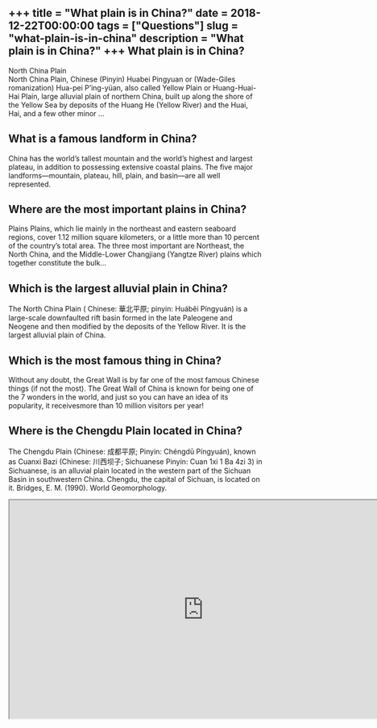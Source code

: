 +++
title = "What plain is in China?"
date = 2018-12-22T00:00:00
tags = ["Questions"]
slug = "what-plain-is-in-china"
description = "What plain is in China?"
+++
What plain is in China?
-----------------------

North China Plain  
North China Plain, Chinese (Pinyin) Huabei Pingyuan or (Wade-Giles romanization) Hua-pei P’ing-yüan, also called Yellow Plain or Huang-Huai-Hai Plain, large alluvial plain of northern China, built up along the shore of the Yellow Sea by deposits of the Huang He (Yellow River) and the Huai, Hai, and a few other minor …

What is a famous landform in China?
-----------------------------------

China has the world’s tallest mountain and the world’s highest and largest plateau, in addition to possessing extensive coastal plains. The five major landforms—mountain, plateau, hill, plain, and basin—are all well represented.

Where are the most important plains in China?
---------------------------------------------

Plains Plains, which lie mainly in the northeast and eastern seaboard regions, cover 1.12 million square kilometers, or a little more than 10 percent of the country’s total area. The three most important are Northeast, the North China, and the Middle-Lower Changjiang (Yangtze River) plains which together constitute the bulk…

Which is the largest alluvial plain in China?
---------------------------------------------

The North China Plain ( Chinese: 華北平原; pinyin: Huáběi Píngyuán) is a large-scale downfaulted rift basin formed in the late Paleogene and Neogene and then modified by the deposits of the Yellow River. It is the largest alluvial plain of China.

Which is the most famous thing in China?
----------------------------------------

Without any doubt, the Great Wall is by far one of the most famous Chinese things (if not the most). The Great Wall of China is known for being one of the 7 wonders in the world, and just so you can have an idea of its popularity, it receivesmore than 10 million visitors per year!

Where is the Chengdu Plain located in China?
--------------------------------------------

The Chengdu Plain (Chinese: 成都平原; Pinyin: Chéngdū Píngyuán), known as Cuanxi Bazi (Chinese: 川西坝子; Sichuanese Pinyin: Cuan 1xi 1 Ba 4zi 3) in Sichuanese, is an alluvial plain located in the western part of the Sichuan Basin in southwestern China. Chengdu, the capital of Sichuan, is located on it. Bridges, E. M. (1990). World Geomorphology.

<iframe allow="accelerometer; autoplay; clipboard-write; encrypted-media; gyroscope; picture-in-picture" allowfullscreen="" class="__youtube_prefs__  epyt-is-override  no-lazyload" data-no-lazy="1" data-origheight="433" data-origwidth="770" data-skipgform_ajax_framebjll="" height="433" id="_ytid_47138" loading="lazy" src="https://www.youtube.com/embed/tBNkeXmq4IQ?enablejsapi=1&autoplay=0&cc_load_policy=0&cc_lang_pref=&iv_load_policy=1&loop=0&modestbranding=0&rel=1&fs=1&playsinline=0&autohide=2&theme=dark&color=red&controls=1&" title="YouTube player" width="770"></iframe>